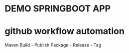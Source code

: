 # DEMO SPRINGBOOT APP
# github workflow automation

Maven Build - Publish Package - Release - Tag




